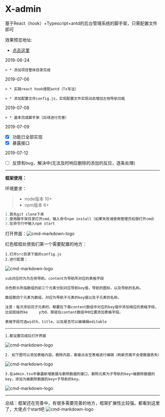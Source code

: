 # X-admin
基于React（hook）+Typescript+antd的后台管理系统的脚手架，只需配置文件即可

效果预览地址: 
- [点击这里](http://www.xingwenpeng.cn:8010/)

2019-06-24   
 
    > * 添加项目整体目录完成 
 
2019-07-06  
 
    > * 实践react hook搭配antd（Ts写法）
    
    > * 添加配置文件config.js，实现配置文件实现动态增加左侧导航功能
 
2019-07-08  
 
    > * 基本完成脚手架（后续进行完善）

2019-07-09

- [x] 功能已全部实现
- [x] 暴露接口

2019-07-12
 
- [ ] 反馈有bug，解决中(无法及时响应删除的添加的反应，逐条处理)

------
**框架使用：**

环境要求：

> * node版本 10+
> * npm版本 6+

```javascript
1.首先git clone下来
2.使用脚手架目录打开cmd，输入命令npm install（如果失败请使用管理员权限打开cmd）
3.在命令行中输入npm start
```

打开界面：![cmd-markdown-logo](http://i1.cy.com/x/jiemian.jpg)

红色框框处使我们第一个需要配置的地方：

    1.打开src目录下面的config.js
    2.进行配置：
    
![cmd-markdown-logo](http://i1.cy.com/x/peizhi.png)
    
    sub对应的为为左侧导航。content为导航所对应的表格字段
    
    白色箭头所指数组的前三个元素分别对应导航key值，导航的图标，以及导航的名称。
    
    数组第四个元素为数组，对应为导航子元素的key值以及子元素的名称。
    
    注意：每次添加完子元素时。都要在下面content数组中对应的key值中添加相应的表格字段，比如班级的ke     y为0，那就在content数组中0位置添加表格字段。
    
    表格字段可选width，title，以及是否可以被编辑editable
    
---- 

    1.都设置完成后打开界面
![cmd-markdown-logo](http://i1.cy.com/x/zhanshi.png)

    2. 如下图可以添加表格内容，删除内容，直接点击空表格进行编辑（刷新页面不会使数据丢失）
    
![cmd-markdown-logo](http://i1.cy.com/x/shanchu.png)

    3.在admin.tsx中暴露新增数据与删除数据的接口，删除元素为子导航的key+被删除数据的key，添加为被删除数据的key+子导航的key。
    
![cmd-markdown-logo](http://i1.cy.com/x/jiekou.png)

----
 
总结：框架还在完善中，有很多需要完善的地方，框架扩展性比较强。都看到这里了，大佬点个start吧
![cmd-markdown-logo](http://i1.cy.com/x/kule.png)
